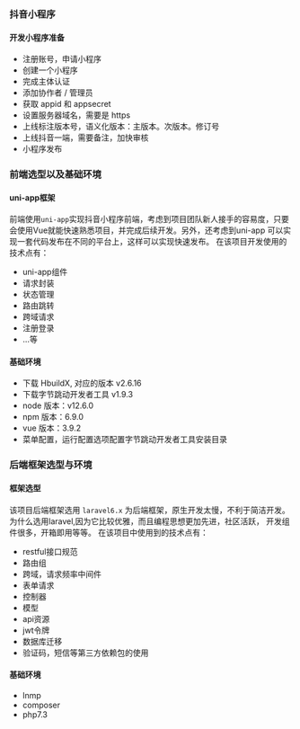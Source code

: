 ### 抖音小程序

#### 开发小程序准备
- 注册账号，申请小程序
- 创建一个小程序
- 完成主体认证
- 添加协作者 / 管理员
- 获取 appid 和 appsecret
- 设置服务器域名，需要是 https
- 上线标注版本号，语义化版本：主版本。次版本。修订号
- 上线抖音一端，需要备注，加快审核
- 小程序发布

### 前端选型以及基础环境

#### uni-app框架
前端使用`uni-app`实现抖音小程序前端，考虑到项目团队新人接手的容易度，只要会使用Vue就能快速熟悉项目，并完成后续开发。另外，还考虑到uni-app
可以实现一套代码发布在不同的平台上，这样可以实现快速发布。
在该项目开发使用的技术点有：
- uni-app组件
- 请求封装
- 状态管理
- 路由跳转
- 跨域请求
- 注册登录
- ...等

#### 基础环境
- 下载 HbuildX, 对应的版本 v2.6.16
- 下载字节跳动开发者工具 v1.9.3
- node 版本：v12.6.0
- npm 版本：6.9.0
- vue 版本：3.9.2
- 菜单配置，运行配置选项配置字节跳动开发者工具安装目录

### 后端框架选型与环境
#### 框架选型
该项目后端框架选用 `laravel6.x` 为后端框架，原生开发太慢，不利于简洁开发。为什么选用laravel,因为它比较优雅，而且编程思想更加先进，社区活跃，
开发组件很多，开箱即用等等。
在该项目中使用到的技术点有：
- restful接口规范
- 路由组
- 跨域，请求频率中间件
- 表单请求
- 控制器
- 模型
- api资源
- jwt令牌
- 数据库迁移
- 验证码，短信等第三方依赖包的使用

#### 基础环境
- lnmp
- composer
- php7.3

